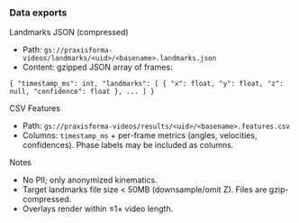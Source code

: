 ### Data exports

Landmarks JSON (compressed)
- Path: `gs://praxisforma-videos/landmarks/<uid>/<basename>.landmarks.json`
- Content: gzipped JSON array of frames:

```
{ "timestamp_ms": int, "landmarks": [ { "x": float, "y": float, "z": null, "confidence": float }, ... ] }
```

CSV Features
- Path: `gs://praxisforma-videos/results/<uid>/<basename>.features.csv`
- Columns: `timestamp_ms` + per-frame metrics (angles, velocities, confidences). Phase labels may be included as columns.

Notes
- No PII; only anonymized kinematics.
- Target landmarks file size < 50MB (downsample/omit Z). Files are gzip-compressed.
- Overlays render within ≤1× video length.



